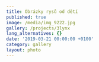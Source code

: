```yaml
---
title: Obrázky rysů od dětí
published: true
image: /media/img_9222.jpg
gallery: /projects/3lynx
lang_alternatives: {}
date: '2019-03-21 00:00:00 +0100'
category: gallery
layout: photo
---
```


